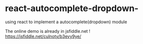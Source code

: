 # react-autocomplete-dropdown-
using react to implement a autocomplete(dropdown) module

The online demo is already in jsfiddle.net !
https://jsfiddle.net/culnoty/b3evy9ye/
